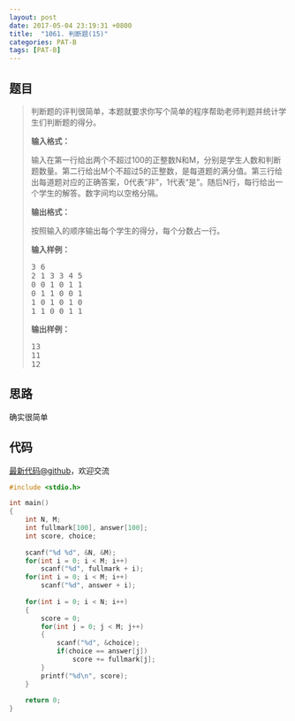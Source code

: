 ```yaml
---
layout: post
date: 2017-05-04 23:19:31 +0800
title:  "1061. 判断题(15)"
categories: PAT-B
tags: [PAT-B]
---
```


## 题目

> <div id="problemContent">
> <p>判断题的评判很简单，本题就要求你写个简单的程序帮助老师判题并统计学生们判断题的得分。
> </p>
> <p><b>
> 输入格式：
> </b></p>
> <p>
> 输入在第一行给出两个不超过100的正整数N和M，分别是学生人数和判断题数量。第二行给出M个不超过5的正整数，是每道题的满分值。第三行给出每道题对应的正确答案，0代表“非”，1代表“是”。随后N行，每行给出一个学生的解答。数字间均以空格分隔。
> </p>
> <p><b>
> 输出格式：
> </b></p>
> <p>
> 按照输入的顺序输出每个学生的得分，每个分数占一行。
> </p>
> <b>输入样例：</b><pre>
> 3 6
> 2 1 3 3 4 5
> 0 0 1 0 1 1
> 0 1 1 0 0 1
> 1 0 1 0 1 0
> 1 1 0 0 1 1
> </pre>
> <b>输出样例：</b><pre>
> 13
> 11
> 12
> </pre>
> </div>

## 思路

确实很简单

## 代码

[最新代码@github](https://github.com/OliverLew/PAT/blob/master/PATBasic/1061.c)，欢迎交流
```c
#include <stdio.h>

int main()
{
    int N, M;
    int fullmark[100], answer[100];
    int score, choice;
    
    scanf("%d %d", &N, &M);
    for(int i = 0; i < M; i++)  
        scanf("%d", fullmark + i);
    for(int i = 0; i < M; i++)  
        scanf("%d", answer + i);
    
    for(int i = 0; i < N; i++)
    {
        score = 0;
        for(int j = 0; j < M; j++)  
        {
            scanf("%d", &choice);
            if(choice == answer[j])     
                score += fullmark[j];
        }
        printf("%d\n", score);
    }
    
    return 0;
}

```